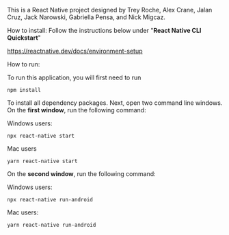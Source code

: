 

This is a React Native project designed by Trey Roche, Alex Crane, Jalan Cruz, Jack Narowski, Gabriella Pensa, and Nick Migcaz. 


How to install:
Follow the instructions below under "**React Native CLI Quickstart**" 

https://reactnative.dev/docs/environment-setup


How to run:

To run this application, you will first need to run 
```
npm install
```

To install all dependency packages. Next, open two command line windows. On the **first window**, run the following command: 

Windows users:
```
npx react-native start
```

Mac users
```
yarn react-native start
```

On the **second window**, run the following command: 

Windows users:
```
npx react-native run-android
```

Mac users: 
```
yarn react-native run-android
```

